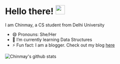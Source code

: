 # Hello there! <img src="https://raw.githubusercontent.com/MartinHeinz/MartinHeinz/master/wave.gif" width="30px">
I am Chinmay, a CS student from Delhi University
- 😄 Pronouns: She/Her
- 🌱 I’m currently learning Data Structures
- ⚡ Fun fact: I am a blogger. Check out my blog [here](https://chinmaychahar.medium.com/)

![Chinmay's github stats](https://github-readme-stats.vercel.app/api?username=chinmaychahar&show_icons=true&count_private=true&hide=stars,issues)
<!--
**chinmaychahar/chinmaychahar** is a ✨ _special_ ✨ repository because its `README.md` (this file) appears on your GitHub profile.
Here are some ideas to get you started:

- 🔭 I’m currently working on ...
- 👯 I’m looking to collaborate on ...
- 🤔 I’m looking for help with ...
- 💬 Ask me about ...
- 📫 How to reach me: ...

-->
